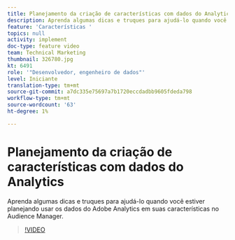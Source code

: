 ```yaml
---
title: Planejamento da criação de características com dados do Analytics
description: Aprenda algumas dicas e truques para ajudá-lo quando você estiver planejando usar os dados do Adobe Analytics em suas características no Audience Manager.
feature: 'Características '
topics: null
activity: implement
doc-type: feature video
team: Technical Marketing
thumbnail: 326780.jpg
kt: 6491
role: '"Desenvolvedor, engenheiro de dados"'
level: Iniciante
translation-type: tm+mt
source-git-commit: a7dc335e75697a7b1720eccdadbb9605fdeda798
workflow-type: tm+mt
source-wordcount: '63'
ht-degree: 1%

---
```



# Planejamento da criação de características com dados do Analytics

Aprenda algumas dicas e truques para ajudá-lo quando você estiver planejando usar os dados do Adobe Analytics em suas características no Audience Manager.

>[!VIDEO](https://video.tv.adobe.com/v/326780/?quality=12&learn=on)
